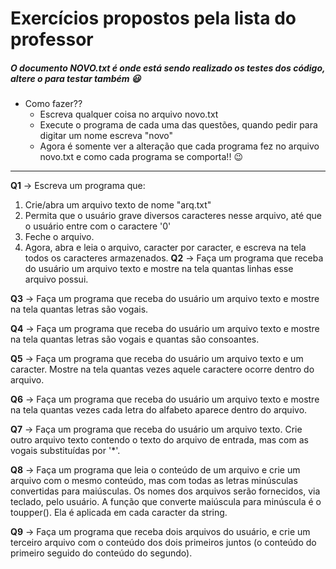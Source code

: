 # Exercícios propostos pela lista do professor
##### O documento NOVO.txt é onde está sendo realizado os testes dos código, altere o para testar também :smiley:
* Como fazer??
   * Escreva qualquer coisa no arquivo novo.txt
   * Execute o programa de cada uma das questões, quando pedir para digitar um nome escreva "novo"
   * Agora é somente ver a alteração que cada programa fez no arquivo novo.txt e como cada programa se comporta!! :wink:
***
__Q1__ -> Escreva um programa que:
   1. Crie/abra um arquivo texto de nome "arq.txt"
   2. Permita que o usuário grave diversos caracteres nesse arquivo, até que o usuário entre com o caractere '0'
   3. Feche o arquivo.
   1. Agora, abra e leia o arquivo, caracter por caracter, e escreva na tela todos os caracteres armazenados.
__Q2__ -> Faça um programa que receba do usuário um arquivo texto e mostre na tela quantas linhas esse arquivo possui.

__Q3__ -> Faça um programa que receba do usuário um arquivo texto e mostre na tela quantas letras são vogais.

__Q4__ -> Faça um programa que receba do usuário um arquivo texto e mostre na tela quantas letras são vogais e quantas são consoantes.

__Q5__ -> Faça um programa que receba do usuário um arquivo texto e um caracter. Mostre na tela quantas vezes aquele caractere ocorre dentro do arquivo.

__Q6__ -> Faça um programa que receba do usuário um arquivo texto e mostre na tela quantas vezes cada letra do alfabeto aparece dentro do arquivo.

__Q7__ -> Faça um programa que receba do usuário um arquivo texto. Crie outro arquivo texto contendo o texto do arquivo de entrada, mas com as vogais substituídas por '*'.

__Q8__ -> Faça um programa que leia o conteúdo de um arquivo e crie um arquivo com o mesmo conteúdo, mas com todas as letras minúsculas convertidas para maiúsculas. Os nomes dos arquivos serão fornecidos, via teclado, pelo usuário. A função que converte maiúscula para minúscula é o toupper(). Ela é aplicada em cada caracter da string.

__Q9__ -> Faça um programa que receba dois arquivos do usuário, e crie um terceiro arquivo com o conteúdo dos dois primeiros juntos (o conteúdo do primeiro seguido do conteúdo do segundo).
